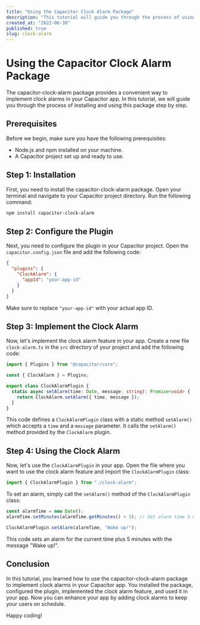 ```yaml
---
title: "Using the Capacitor Clock Alarm Package"
description: "This tutorial will guide you through the process of using the capacitor-clock-alarm package to create clock alarms in your app."
created_at: "2022-06-30"
published: true
slug: clock-alarm
---
```


# Using the Capacitor Clock Alarm Package

The capacitor-clock-alarm package provides a convenient way to implement clock alarms in your Capacitor app. In this tutorial, we will guide you through the process of installing and using this package step by step.

## Prerequisites

Before we begin, make sure you have the following prerequisites:

- Node.js and npm installed on your machine.
- A Capacitor project set up and ready to use.

## Step 1: Installation

First, you need to install the capacitor-clock-alarm package. Open your terminal and navigate to your Capacitor project directory. Run the following command:

```bash
npm install capacitor-clock-alarm
```

## Step 2: Configure the Plugin

Next, you need to configure the plugin in your Capacitor project. Open the `capacitor.config.json` file and add the following code:

```json
{
  "plugins": {
    "ClockAlarm": {
      "appId": "your-app-id"
    }
  }
}
```

Make sure to replace `"your-app-id"` with your actual app ID.

## Step 3: Implement the Clock Alarm

Now, let's implement the clock alarm feature in your app. Create a new file `clock-alarm.ts` in the `src` directory of your project and add the following code:

```typescript
import { Plugins } from "@capacitor/core";

const { ClockAlarm } = Plugins;

export class ClockAlarmPlugin {
  static async setAlarm(time: Date, message: string): Promise<void> {
    return ClockAlarm.setAlarm({ time, message });
  }
}
```

This code defines a `ClockAlarmPlugin` class with a static method `setAlarm()` which accepts a `time` and a `message` parameter. It calls the `setAlarm()` method provided by the `ClockAlarm` plugin.

## Step 4: Using the Clock Alarm

Now, let's use the `ClockAlarmPlugin` in your app. Open the file where you want to use the clock alarm feature and import the `ClockAlarmPlugin` class:

```typescript
import { ClockAlarmPlugin } from "./clock-alarm";
```

To set an alarm, simply call the `setAlarm()` method of the `ClockAlarmPlugin` class:

```typescript
const alarmTime = new Date();
alarmTime.setMinutes(alarmTime.getMinutes() + 5); // Set alarm time 5 minutes from now

ClockAlarmPlugin.setAlarm(alarmTime, "Wake up!");
```

This code sets an alarm for the current time plus 5 minutes with the message "Wake up!".

## Conclusion

In this tutorial, you learned how to use the capacitor-clock-alarm package to implement clock alarms in your Capacitor app. You installed the package, configured the plugin, implemented the clock alarm feature, and used it in your app. Now you can enhance your app by adding clock alarms to keep your users on schedule.

Happy coding!